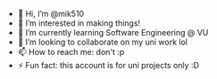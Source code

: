 - 👋 Hi, I’m @mik510
- 👀 I’m interested in making things!
- 🌱 I’m currently learning Software Engineering @ VU
- 💞️ I’m looking to collaborate on my uni work lol
- 📫 How to reach me: don't :p
- ⚡ Fun fact: this account is for uni projects only :D

<!---
mik510/mik510 is a ✨ special ✨ repository because its `README.md` (this file) appears on your GitHub profile.
You can click the Preview link to take a look at your changes.
--->
